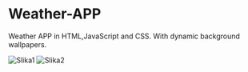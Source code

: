 # Weather-APP
Weather APP in HTML,JavaScript and CSS. With dynamic background  wallpapers.


![Slika1](https://user-images.githubusercontent.com/73004912/207186755-0b96fcc7-833e-4751-8e8f-3254d89ceb4a.jpg)
![Slika2](https://user-images.githubusercontent.com/73004912/207187352-d506b8b0-bb7d-4b58-bb4f-cc58cad064d2.jpg)
